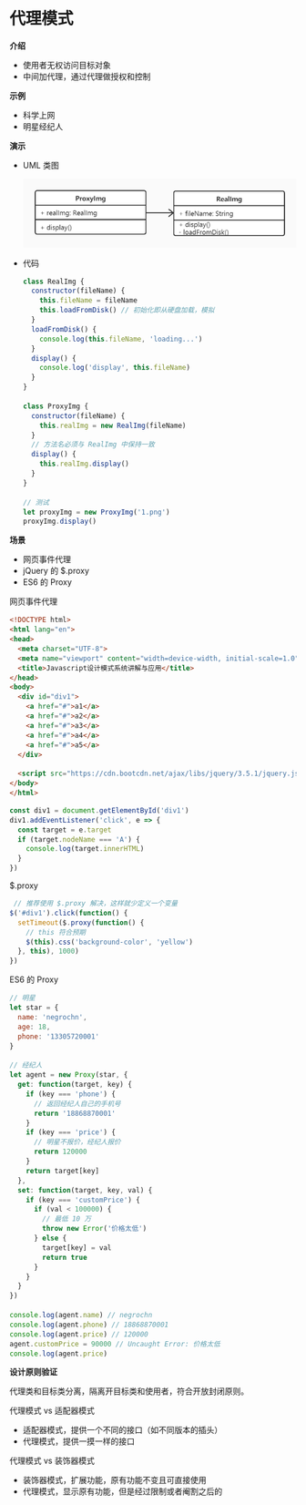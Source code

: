 # 代理模式

**介绍**

- 使用者无权访问目标对象
- 中间加代理，通过代理做授权和控制



**示例**

- 科学上网
- 明星经纪人



**演示**

- UML 类图

  ![](https://github.com/negrochn/study-imooc/blob/master/255/img/uml-proxy.jpg?raw=true)

- 代码

  ```js
  class RealImg {
    constructor(fileName) {
      this.fileName = fileName
      this.loadFromDisk() // 初始化即从硬盘加载，模拟
    }
    loadFromDisk() {
      console.log(this.fileName, 'loading...')
    }
    display() {
      console.log('display', this.fileName)
    }
  }
  
  class ProxyImg {
    constructor(fileName) {
      this.realImg = new RealImg(fileName)
    }
    // 方法名必须与 RealImg 中保持一致
    display() {
      this.realImg.display()
    }
  }
  
  // 测试
  let proxyImg = new ProxyImg('1.png')
  proxyImg.display()
  ```



**场景**

- 网页事件代理
- jQuery 的 $.proxy
- ES6 的 Proxy



网页事件代理

```html
<!DOCTYPE html>
<html lang="en">
<head>
  <meta charset="UTF-8">
  <meta name="viewport" content="width=device-width, initial-scale=1.0">
  <title>Javascript设计模式系统讲解与应用</title>
</head>
<body>
  <div id="div1">
    <a href="#">a1</a>
    <a href="#">a2</a>
    <a href="#">a3</a>
    <a href="#">a4</a>
    <a href="#">a5</a>
  </div>

  <script src="https://cdn.bootcdn.net/ajax/libs/jquery/3.5.1/jquery.js"></script>
</body>
</html>
```

```js
const div1 = document.getElementById('div1')
div1.addEventListener('click', e => {
  const target = e.target
  if (target.nodeName === 'A') {
    console.log(target.innerHTML)
  }
})
```



$.proxy

```js
 // 推荐使用 $.proxy 解决，这样就少定义一个变量
$('#div1').click(function() {
  setTimeout($.proxy(function() {
    // this 符合预期
    $(this).css('background-color', 'yellow')
  }, this), 1000)
})
```



ES6 的 Proxy

```js
// 明星
let star = {
  name: 'negrochn',
  age: 18,
  phone: '13305720001'
}

// 经纪人
let agent = new Proxy(star, {
  get: function(target, key) {
    if (key === 'phone') {
      // 返回经纪人自己的手机号
      return '18868870001'
    }
    if (key === 'price') {
      // 明星不报价，经纪人报价
      return 120000
    }
    return target[key]
  },
  set: function(target, key, val) {
    if (key === 'customPrice') {
      if (val < 100000) {
        // 最低 10 万
        throw new Error('价格太低')
      } else {
        target[key] = val
        return true
      }
    }
  }
})

console.log(agent.name) // negrochn
console.log(agent.phone) // 18868870001
console.log(agent.price) // 120000
agent.customPrice = 90000 // Uncaught Error: 价格太低
console.log(agent.price)
```



**设计原则验证**

代理类和目标类分离，隔离开目标类和使用者，符合开放封闭原则。



代理模式 vs 适配器模式

- 适配器模式，提供一个不同的接口（如不同版本的插头）
- 代理模式，提供一摸一样的接口



代理模式 vs 装饰器模式

- 装饰器模式，扩展功能，原有功能不变且可直接使用
- 代理模式，显示原有功能，但是经过限制或者阉割之后的